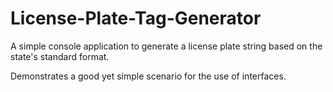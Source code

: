 # License-Plate-Tag-Generator
A simple console application to generate a license plate string based on the state's standard format.

Demonstrates a good yet simple scenario for the use of interfaces.
